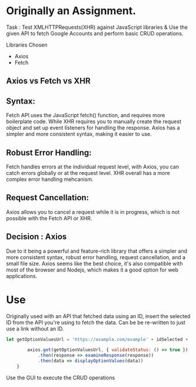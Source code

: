 



# Originally an Assignment. 

Task : Test XMLHTTPRequests(XHR) against JavaScript libraries & Use the given API to fetch Google Accounts and perform basic CRUD operations.

Libraries Chosen
- Axios
- Fetch


## Axios vs Fetch vs XHR
## Syntax: 
Fetch API uses the JavaScript fetch() function, and requires more boilerplate code. While XHR requires you to manually create the request object and set up event listeners for handling the response. Axios has a simpler and more consistent syntax, making it easier to use.

## Robust Error Handling: 
Fetch handles errors at the individual request level, with Axios, you can catch errors globally or at the request level. XHR overall has a more complex error handling mehcanism. 

## Request Cancellation: 
Axios allows you to cancel a request while it is in progress, which is not possible with the Fetch API or XHR.

## Decision : Axios
Due to it being a powerful and feature-rich library that offers a simpler and more consistent syntax, robust error handling, request cancellation, and a small file size. Axios seems like the best choice, it's also compatible with most of the browser and Nodejs, which makes it a good option for web applications.

# Use

Originally used with an API that fetched data using an ID, insert the selected ID from the API you're using to fetch the data. Can be be re-written to just use a link without an ID.

```javascript
let getOptionValuesUrl = 'https://example.com/example' + idSelected + '?apiKey=12c34de5-6789-012b-3ea4-5ed678901b2f';

        axios.get(getOptionValuesUrl, { validateStatus: () => true })
            .then(response => examineResponse(response))
            .then(data => displayOptionValues(data))
    }
```

Use the GUI to execute the CRUD operations




